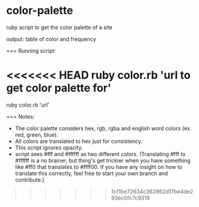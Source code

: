 color-palette
=============

ruby script to get the color palette of a site

output: table of color and frequency

=== Running script:

<<<<<<< HEAD
ruby color.rb 'url to get color palette for'
=======
ruby color.rb 'url'

=== Notes:


* The color palette considers hex, rgb, rgba and english word colors (ex. red, green, blue). 
* All colors are translated to hex just for consistency. 
* This script ignores opacity. 
* script sees #fff and #ffffff as two different colors. (Translating #fff to #ffffff is a no brainer, but thing's get trickier when you have something like #ff0 that translates to #ffff00. If you have any insight on how to translate this correctly, feel free to start your own branch and contribute.)
>>>>>>> 1cf1be72634c362862d17be4de293ec0fc7c9319
